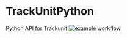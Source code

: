 # TrackUnitPython
Python API for Trackunit
![example workflow](https://github.com/einsteinmaster/TrackUnitPython/actions/workflows/python-publish.yml/badge.svg)
